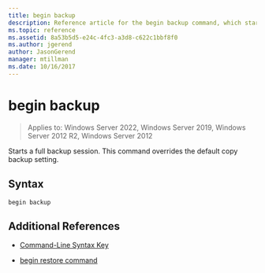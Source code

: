 ```yaml
---
title: begin backup
description: Reference article for the begin backup command, which starts a full backup session.
ms.topic: reference
ms.assetid: 8a53b5d5-e24c-4fc3-a3d8-c622c1bbf8f0
ms.author: jgerend
author: JasonGerend
manager: mtillman
ms.date: 10/16/2017
---
```


# begin backup

>Applies to: Windows Server 2022, Windows Server 2019, Windows Server 2012 R2, Windows Server 2012

Starts a full backup session. This command overrides the default copy backup setting.

## Syntax

```
begin backup
```

## Additional References

- [Command-Line Syntax Key](command-line-syntax-key.md)

- [begin restore command](begin-restore.md)

